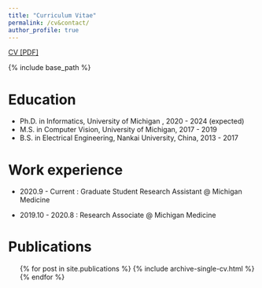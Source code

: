 ```yaml
---
title: "Curriculum Vitae"
permalink: /cv&contact/
author_profile: true
---
```



[CV [PDF]](https://jiazhaoli.github.io/files/cv/CV_for_JiazhaoLi.pdf)


{% include base_path %}

Education
======
* Ph.D. in Informatics, University of Michigan , 2020 - 2024 (expected)
* M.S. in Computer Vision, University of Michigan, 2017 - 2019
* B.S. in Electrical Engineering, Nankai University, China, 2013 - 2017


Work experience
======
* 2020.9 - Current : Graduate Student Research Assistant @ Michigan Medicine

* 2019.10 - 2020.8 : Research Associate @ Michigan Medicine

  
Publications
======
  <ul>{% for post in site.publications %}
    {% include archive-single-cv.html %}
  {% endfor %}</ul>
  
